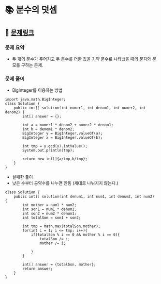
# 📚 분수의 덧셈

## 📌 [문제링크](https://school.programmers.co.kr/learn/courses/30/lessons/120808)

### 문제 요약

- 두 개의 분수가 주어지고 두 분수를 더한 값을 기약 분수로 나타냈을 때의 분자와 분모를 구하는 문제.

### 문제 풀이

- BigInteger를 이용하는 방법

```
import java.math.BigInteger;
class Solution {
    public int[] solution(int numer1, int denom1, int numer2, int denom2) {
        int[] answer = {};
        
        int a = numer1 * denom2 + numer2 * denom1;
        int b = denom1 * denom2;
        BigInteger y = BigInteger.valueOf(a);
        BigInteger x = BigInteger.valueOf(b);
        
        int tmp = y.gcd(x).intValue();
        System.out.println(tmp);
        
        return new int[]{a/tmp,b/tmp};
    }
}
```

- 실패한 풀이
- 낮은 수부터 공약수를 나누면 안됨 (제대로 나눠지지 않는다.)

```
class Solution {
    public int[] solution(int denum1, int num1, int denum2, int num2) {
        int mother = num1 * num2;
        int son1 = num1 * denum2;
        int son2 = num2 * denum1;
        int totalSon = son1 + son2;
        
        int tmp = Math.max(totalSon,mother);
        for(int i = 1; i <= tmp; i++){
            if(totalSon % i == 0 && mother % i == 0){
                totalSon /= i;
                mother /= i;
                
            }
        }
        
        int[] answer = {totalSon, mother};
        return answer;
    }
}
```

